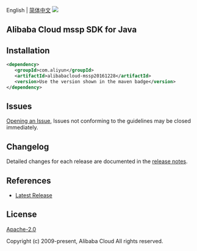 English | [简体中文](README-CN.md)
![](https://aliyunsdk-pages.alicdn.com/icons/AlibabaCloud.svg)

## Alibaba Cloud mssp SDK for Java

## Installation

```xml
<dependency>
   <groupId>com.aliyun</groupId>
   <artifactId>alibabacloud-mssp20161228</artifactId>
   <version>Use the version shown in the maven badge</version>
</dependency>
```

## Issues
[Opening an Issue](https://github.com/aliyun/alibabacloud-java-async-sdk/issues/new), Issues not conforming to the guidelines may be closed immediately.

## Changelog
Detailed changes for each release are documented in the [release notes](./ChangeLog.txt).

## References
* [Latest Release](https://github.com/aliyun/alibabacloud-async-java-sdk/)

## License
[Apache-2.0](http://www.apache.org/licenses/LICENSE-2.0)

Copyright (c) 2009-present, Alibaba Cloud All rights reserved.